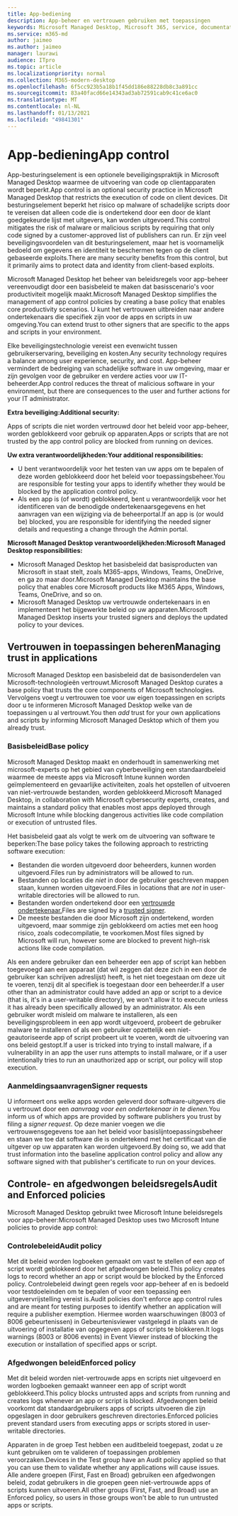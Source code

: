 ```yaml
---
title: App-bediening
description: App-beheer en vertrouwen gebruiken met toepassingen
keywords: Microsoft Managed Desktop, Microsoft 365, service, documentatie
ms.service: m365-md
author: jaimeo
ms.author: jaimeo
manager: laurawi
audience: ITpro
ms.topic: article
ms.localizationpriority: normal
ms.collection: M365-modern-desktop
ms.openlocfilehash: 6f5cc923b5a18b1f45dd186e88228db8c3a891cc
ms.sourcegitcommit: 83a40facd66e14343ad3ab72591cab9c41ce6ac0
ms.translationtype: MT
ms.contentlocale: nl-NL
ms.lasthandoff: 01/13/2021
ms.locfileid: "49841301"
---
```

# <a name="app-control"></a><span data-ttu-id="0cc45-104">App-bediening</span><span class="sxs-lookup"><span data-stu-id="0cc45-104">App control</span></span>

<span data-ttu-id="0cc45-105">App-besturingselement is een optionele beveiligingspraktijk in Microsoft Managed Desktop waarmee de uitvoering van code op clientapparaten wordt beperkt.</span><span class="sxs-lookup"><span data-stu-id="0cc45-105">App control is an optional security practice in Microsoft Managed Desktop that restricts the execution of code on client devices.</span></span> <span data-ttu-id="0cc45-106">Dit besturingselement beperkt het risico op malware of schadelijke scripts door te vereisen dat alleen code die is ondertekend door een door de klant goedgekeurde lijst met uitgevers, kan worden uitgevoerd.</span><span class="sxs-lookup"><span data-stu-id="0cc45-106">This control mitigates the risk of malware or malicious scripts by requiring that only code signed by a customer-approved list of publishers can run.</span></span> <span data-ttu-id="0cc45-107">Er zijn veel beveiligingsvoordelen van dit besturingselement, maar het is voornamelijk bedoeld om gegevens en identiteit te beschermen tegen op de client gebaseerde exploits.</span><span class="sxs-lookup"><span data-stu-id="0cc45-107">There are many security benefits from this control, but it primarily aims to protect data and identity from client-based exploits.</span></span>

<span data-ttu-id="0cc45-108">Microsoft Managed Desktop het beheer van beleidsregels voor app-beheer vereenvoudigt door een basisbeleid te maken dat basisscenario's voor productiviteit mogelijk maakt.</span><span class="sxs-lookup"><span data-stu-id="0cc45-108">Microsoft Managed Desktop simplifies the management of app control policies by creating a base policy that enables core productivity scenarios.</span></span> <span data-ttu-id="0cc45-109">U kunt het vertrouwen uitbreiden naar andere ondertekenaars die specifiek zijn voor de apps en scripts in uw omgeving.</span><span class="sxs-lookup"><span data-stu-id="0cc45-109">You can extend trust to other signers that are specific to the apps and scripts in your environment.</span></span> 


<span data-ttu-id="0cc45-110">Elke beveiligingstechnologie vereist een evenwicht tussen gebruikerservaring, beveiliging en kosten.</span><span class="sxs-lookup"><span data-stu-id="0cc45-110">Any security technology requires a balance among user experience, security, and cost.</span></span> <span data-ttu-id="0cc45-111">App-beheer vermindert de bedreiging van schadelijke software in uw omgeving, maar er zijn gevolgen voor de gebruiker en verdere acties voor uw IT-beheerder.</span><span class="sxs-lookup"><span data-stu-id="0cc45-111">App control reduces the threat of malicious software in your environment, but there are consequences to the user and further actions for your IT administrator.</span></span>

<span data-ttu-id="0cc45-112">**Extra beveiliging:**</span><span class="sxs-lookup"><span data-stu-id="0cc45-112">**Additional security:**</span></span>

<span data-ttu-id="0cc45-113">Apps of scripts die niet worden vertrouwd door het beleid voor app-beheer, worden geblokkeerd voor gebruik op apparaten.</span><span class="sxs-lookup"><span data-stu-id="0cc45-113">Apps or scripts that are not trusted by the app control policy are blocked from running on devices.</span></span>

<span data-ttu-id="0cc45-114">**Uw extra verantwoordelijkheden:**</span><span class="sxs-lookup"><span data-stu-id="0cc45-114">**Your additional responsibilities:**</span></span>

- <span data-ttu-id="0cc45-115">U bent verantwoordelijk voor het testen van uw apps om te bepalen of deze worden geblokkeerd door het beleid voor toepassingsbeheer.</span><span class="sxs-lookup"><span data-stu-id="0cc45-115">You are responsible for testing your apps to identify whether they would be blocked by the application control policy.</span></span>
- <span data-ttu-id="0cc45-116">Als een app is (of wordt) geblokkeerd, bent u verantwoordelijk voor het identificeren van de benodigde ondertekenaarsgegevens en het aanvragen van een wijziging via de beheerportal.</span><span class="sxs-lookup"><span data-stu-id="0cc45-116">If an app is (or would be) blocked, you are responsible for identifying the needed signer details and requesting a change through the Admin portal.</span></span>

<span data-ttu-id="0cc45-117">**Microsoft Managed Desktop verantwoordelijkheden:**</span><span class="sxs-lookup"><span data-stu-id="0cc45-117">**Microsoft Managed Desktop responsibilities:**</span></span>

- <span data-ttu-id="0cc45-118">Microsoft Managed Desktop het basisbeleid dat basisproducten van Microsoft in staat stelt, zoals M365-apps, Windows, Teams, OneDrive, en ga zo maar door.</span><span class="sxs-lookup"><span data-stu-id="0cc45-118">Microsoft Managed Desktop maintains the base policy that enables core Microsoft products like M365 Apps, Windows, Teams, OneDrive, and so on.</span></span>
- <span data-ttu-id="0cc45-119">Microsoft Managed Desktop uw vertrouwde ondertekenaars in en implementeert het bijgewerkte beleid op uw apparaten.</span><span class="sxs-lookup"><span data-stu-id="0cc45-119">Microsoft Managed Desktop inserts your trusted signers and deploys the updated policy to your devices.</span></span>


## <a name="managing-trust-in-applications"></a><span data-ttu-id="0cc45-120">Vertrouwen in toepassingen beheren</span><span class="sxs-lookup"><span data-stu-id="0cc45-120">Managing trust in applications</span></span>

<span data-ttu-id="0cc45-121">Microsoft Managed Desktop een basisbeleid dat de basisonderdelen van Microsoft-technologieën vertrouwt.</span><span class="sxs-lookup"><span data-stu-id="0cc45-121">Microsoft Managed Desktop curates a base policy that trusts the core components of Microsoft technologies.</span></span> <span data-ttu-id="0cc45-122">Vervolgens voegt *u* vertrouwen toe voor uw eigen toepassingen en scripts door u te informeren Microsoft Managed Desktop welke van de toepassingen u al vertrouwt.</span><span class="sxs-lookup"><span data-stu-id="0cc45-122">You then *add* trust for your own applications and scripts by informing Microsoft Managed Desktop which of them you already trust.</span></span>

### <a name="base-policy"></a><span data-ttu-id="0cc45-123">Basisbeleid</span><span class="sxs-lookup"><span data-stu-id="0cc45-123">Base policy</span></span>

<span data-ttu-id="0cc45-124">Microsoft Managed Desktop maakt en onderhoudt in samenwerking met microsoft-experts op het gebied van cyberbeveiliging een standaardbeleid waarmee de meeste apps via Microsoft Intune kunnen worden geïmplementeerd en gevaarlijke activiteiten, zoals het opstellen of uitvoeren van niet-vertrouwde bestanden, worden geblokkeerd.</span><span class="sxs-lookup"><span data-stu-id="0cc45-124">Microsoft Managed Desktop, in collaboration with Microsoft cybersecurity experts, creates, and maintains a standard policy that enables most apps deployed through Microsoft Intune while blocking dangerous activities like code compilation or execution of untrusted files.</span></span>

<span data-ttu-id="0cc45-125">Het basisbeleid gaat als volgt te werk om de uitvoering van software te beperken:</span><span class="sxs-lookup"><span data-stu-id="0cc45-125">The base policy takes the following approach to restricting software execution:</span></span>

- <span data-ttu-id="0cc45-126">Bestanden die worden uitgevoerd door beheerders, kunnen worden uitgevoerd.</span><span class="sxs-lookup"><span data-stu-id="0cc45-126">Files run by administrators will be allowed to run.</span></span>
- <span data-ttu-id="0cc45-127">Bestanden op locaties die *niet* in door de gebruiker geschreven mappen staan, kunnen worden uitgevoerd.</span><span class="sxs-lookup"><span data-stu-id="0cc45-127">Files in locations that are *not* in user-writable directories will be allowed to run.</span></span>
- <span data-ttu-id="0cc45-128">Bestanden worden ondertekend door een [vertrouwde ondertekenaar.](#signer-requests)</span><span class="sxs-lookup"><span data-stu-id="0cc45-128">Files are signed by a [trusted signer](#signer-requests).</span></span>
- <span data-ttu-id="0cc45-129">De meeste bestanden die door Microsoft zijn ondertekend, worden uitgevoerd, maar sommige zijn geblokkeerd om acties met een hoog risico, zoals codecompilatie, te voorkomen.</span><span class="sxs-lookup"><span data-stu-id="0cc45-129">Most files signed by Microsoft will run, however some are blocked to prevent high-risk actions like code compilation.</span></span>


<span data-ttu-id="0cc45-130">Als een andere gebruiker dan een beheerder een app of script kan hebben toegevoegd aan een apparaat (dat wil zeggen dat deze zich in een door de gebruiker kan schrijven adreslijst) heeft, is het niet toegestaan om deze uit te voeren, tenzij dit al specifiek is toegestaan door een beheerder.</span><span class="sxs-lookup"><span data-stu-id="0cc45-130">If a user other than an administrator could have added an app or script to a device (that is, it's in a user-writable directory), we won't allow it to execute unless it has already been specifically allowed by an administrator.</span></span> <span data-ttu-id="0cc45-131">Als een gebruiker wordt misleid om malware te installeren, als een beveiligingsprobleem in een app wordt uitgevoerd, probeert de gebruiker malware te installeren of als een gebruiker opzettelijk een niet-geautoriseerde app of script probeert uit te voeren, wordt de uitvoering van ons beleid gestopt.</span><span class="sxs-lookup"><span data-stu-id="0cc45-131">If a user is tricked into trying to install malware, if a vulnerability in an app the user runs attempts to install malware, or if a user intentionally tries to run an unauthorized app or script, our policy will stop execution.</span></span>

### <a name="signer-requests"></a><span data-ttu-id="0cc45-132">Aanmeldingsaanvragen</span><span class="sxs-lookup"><span data-stu-id="0cc45-132">Signer requests</span></span>

<span data-ttu-id="0cc45-133">U informeert ons welke apps worden geleverd door software-uitgevers die u vertrouwt door een *aanvraag voor een ondertekenaar in te dienen.*</span><span class="sxs-lookup"><span data-stu-id="0cc45-133">You inform us of which apps are provided by software publishers you trust by filing a *signer request*.</span></span> <span data-ttu-id="0cc45-134">Op deze manier voegen we die vertrouwensgegevens toe aan het beleid voor basislijntoepassingsbeheer en staan we toe dat software die is ondertekend met het certificaat van die uitgever op uw apparaten kan worden uitgevoerd.</span><span class="sxs-lookup"><span data-stu-id="0cc45-134">By doing so, we add that trust information into the baseline application control policy and allow any software signed with that publisher's certificate to run on your devices.</span></span>

## <a name="audit-and-enforced-policies"></a><span data-ttu-id="0cc45-135">Controle- en afgedwongen beleidsregels</span><span class="sxs-lookup"><span data-stu-id="0cc45-135">Audit and Enforced policies</span></span>

<span data-ttu-id="0cc45-136">Microsoft Managed Desktop gebruikt twee Microsoft Intune beleidsregels voor app-beheer:</span><span class="sxs-lookup"><span data-stu-id="0cc45-136">Microsoft Managed Desktop uses two Microsoft Intune policies to provide app control:</span></span>

### <a name="audit-policy"></a><span data-ttu-id="0cc45-137">Controlebeleid</span><span class="sxs-lookup"><span data-stu-id="0cc45-137">Audit policy</span></span>
<span data-ttu-id="0cc45-138">Met dit beleid worden logboeken gemaakt om vast te stellen of een app of script wordt geblokkeerd door het afgedwongen beleid.</span><span class="sxs-lookup"><span data-stu-id="0cc45-138">This policy creates logs to record whether an app or script would be blocked by the Enforced policy.</span></span> <span data-ttu-id="0cc45-139">Controlebeleid dwingt geen regels voor app-beheer af en is bedoeld voor testdoeleinden om te bepalen of voor een toepassing een uitgevervrijstelling vereist is.</span><span class="sxs-lookup"><span data-stu-id="0cc45-139">Audit policies don't enforce app control rules and are meant for testing purposes to identify whether an application will require a publisher exemption.</span></span> <span data-ttu-id="0cc45-140">Hiermee worden waarschuwingen (8003 of 8006 gebeurtenissen) in Gebeurtenisviewer vastgelegd in plaats van de uitvoering of installatie van opgegeven apps of scripts te blokkeren.</span><span class="sxs-lookup"><span data-stu-id="0cc45-140">It logs warnings (8003 or 8006 events) in Event Viewer instead of blocking the execution or installation of specified apps or script.</span></span>

### <a name="enforced-policy"></a><span data-ttu-id="0cc45-141">Afgedwongen beleid</span><span class="sxs-lookup"><span data-stu-id="0cc45-141">Enforced policy</span></span>
<span data-ttu-id="0cc45-142">Met dit beleid worden niet-vertrouwde apps en scripts niet uitgevoerd en worden logboeken gemaakt wanneer een app of script wordt geblokkeerd.</span><span class="sxs-lookup"><span data-stu-id="0cc45-142">This policy blocks untrusted apps and scripts from running and creates logs whenever an app or script is blocked.</span></span> <span data-ttu-id="0cc45-143">Afgedwongen beleid voorkomt dat standaardgebruikers apps of scripts uitvoeren die zijn opgeslagen in door gebruikers geschreven directories.</span><span class="sxs-lookup"><span data-stu-id="0cc45-143">Enforced policies prevent standard users from executing apps or scripts stored in user-writable directories.</span></span>

<span data-ttu-id="0cc45-144">Apparaten in de groep Test hebben een auditbeleid toegepast, zodat u ze kunt gebruiken om te valideren of toepassingen problemen veroorzaken.</span><span class="sxs-lookup"><span data-stu-id="0cc45-144">Devices in the Test group have an Audit policy applied so that you can use them to validate whether any applications will cause issues.</span></span> <span data-ttu-id="0cc45-145">Alle andere groepen (First, Fast en Broad) gebruiken een afgedwongen beleid, zodat gebruikers in die groepen geen niet-vertrouwde apps of scripts kunnen uitvoeren.</span><span class="sxs-lookup"><span data-stu-id="0cc45-145">All other groups (First, Fast, and Broad) use an Enforced policy, so users in those groups won't be able to run untrusted apps or scripts.</span></span>







